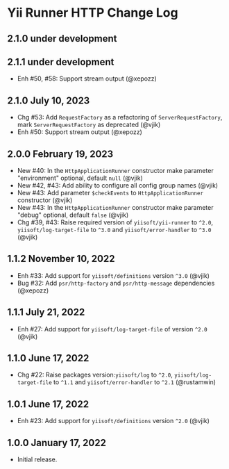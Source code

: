 # Yii Runner HTTP Change Log

## 2.1.0 under development
## 2.1.1 under development

- Enh #50, #58: Support stream output (@xepozz)

## 2.1.0 July 10, 2023

- Chg #53: Add `RequestFactory` as a refactoring of `ServerRequestFactory`, mark `ServerRequestFactory` as deprecated (@vjik)
- Enh #50: Support stream output (@xepozz)

## 2.0.0 February 19, 2023

- New #40: In the `HttpApplicationRunner` constructor make parameter "environment" optional, default `null` (@vjik)
- New #42, #43: Add ability to configure all config group names (@vjik)
- New #43: Add parameter `$checkEvents` to `HttpApplicationRunner` constructor (@vjik)
- New #43: In the `HttpApplicationRunner` constructor make parameter "debug" optional, default `false` (@vjik)
- Chg #39, #43: Raise required version of `yiisoft/yii-runner` to `^2.0`, `yiisoft/log-target-file` to `^3.0`
  and `yiisoft/error-handler` to `^3.0` (@vjik)

## 1.1.2 November 10, 2022

- Enh #33: Add support for `yiisoft/definitions` version `^3.0` (@vjik)
- Bug #32: Add `psr/http-factory` and `psr/http-message` dependencies (@xepozz)

## 1.1.1 July 21, 2022

- Enh #27: Add support for `yiisoft/log-target-file` of version `^2.0` (@vjik)

## 1.1.0 June 17, 2022

- Chg #22: Raise packages version:`yiisoft/log` to `^2.0`, `yiisoft/log-target-file` to `^1.1` and 
  `yiisoft/error-handler` to `^2.1` (@rustamwin)

## 1.0.1 June 17, 2022

- Enh #23: Add support for `yiisoft/definitions` version `^2.0` (@vjik)

## 1.0.0 January 17, 2022

- Initial release.
